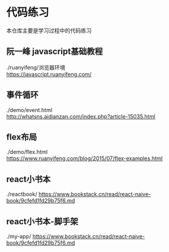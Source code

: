# 代码练习
本仓库主要是学习过程中的代码练习

## 阮一峰 javascript基础教程
./ruanyifeng/浏览器环境  
https://javascript.ruanyifeng.com/


## 事件循环
./demo/event.html   
http://whatsns.aidianzan.com/index.php?article-15035.html


## flex布局
./demo/flex.html  
https://www.ruanyifeng.com/blog/2015/07/flex-examples.html


## react小书本
./reactbook/
https://www.bookstack.cn/read/react-naive-book/9cfefd1fd29b75f6.md

## react小书本-脚手架
./my-app/
https://www.bookstack.cn/read/react-naive-book/9cfefd1fd29b75f6.md
